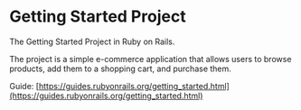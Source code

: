 # Getting Started Project

The Getting Started Project in Ruby on Rails.

The project is a simple e-commerce application that allows users to browse products, add them to a shopping cart, and purchase them.

Guide: [https://guides.rubyonrails.org/getting_started.html](https://guides.rubyonrails.org/getting_started.html)
